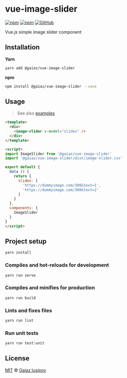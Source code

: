# vue-image-slider

[![npm](https://img.shields.io/npm/v/@gaiaz/vue-image-slider.svg)](https://www.npmjs.com/package/@gaiaz/vue-image-slider)
[![npm](https://img.shields.io/npm/dt/@gaiaz/vue-image-slider.svg)](https://www.npmjs.com/package/@gaiaz/vue-image-slider)
[![GitHub](https://img.shields.io/github/license/gaiaz-iusipov/vue-image-slider.svg)](https://github.com/gaiaz-iusipov/vue-image-slider#license)

Vue.js simple image slider component

## Installation

**Yarn**

```bash
yarn add @gaiaz/vue-image-slider
```

**npm**

```bash
npm install @gaiaz/vue-image-slider --save
```

## Usage

> See also [examples](https://github.com/gaiaz-iusipov/vue-image-slider/tree/master/src/examples)

```html
<template>
  <div>
    <image-slider v-model="slides" />
  </div>
</template>

<script>
import ImageSlider from '@gaiaz/vue-image-slider'
import '@gaiaz/vue-image-slider/dist/image-slider.css'

export default {
  data () {
    return {
      slides: [
        'https://dummyimage.com/300&text=1',
        'https://dummyimage.com/300&text=2'
      ]
    }
  },
  components: {
    ImageSlider
  }
}
</script>
```

## Project setup
```bash
yarn install
```

### Compiles and hot-reloads for development
```bash
yarn run serve
```

### Compiles and minifies for production
```bash
yarn run build
```

### Lints and fixes files
```bash
yarn run lint
```

### Run unit tests
```bash
yarn run test:unit
```

## License

[MIT](http://opensource.org/licenses/MIT) © [Gaiaz Iusipov](https://github.com/gaiaz-iusipov)

